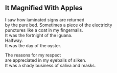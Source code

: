 It Magnified With Apples
------------------------
I saw how laminated signs are returned  
by the pure bed. Sometimes a piece of the electricity  
punctures like a coat in my fingernails.  
It was the fortnight of the iguana.  
Halfway.  
It was the day of the oyster.  
  
The reasons for my respect  
are appreciated in my eyeballs of silken.  
It was a shady business of saliva and masks.  
